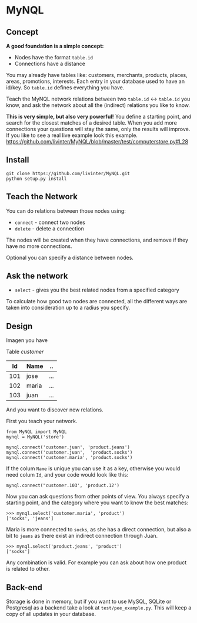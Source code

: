 # MyNQL


## Concept

**A good foundation is a simple concept:** 
 * Nodes have the format `table.id` 
 * Connections have a distance
  
You may already have tables like: customers, merchants, products, places, areas, promotions, interests. 
Each entry in your database used to have an id/key. So `table.id` defines everything you have.

Teach the MyNQL network relations between two `table.id` <-> `table.id` you know, and ask the network about all the (indirect) relations you like to know.

**This is very simple, but also very powerful!** You define a starting point, and search for the closest matches of a desired table.
When you add more connections your questions will stay the same, only the results will improve.
If you like to see a real live example look this example.
https://github.com/livinter/MyNQL/blob/master/test/computerstore.py#L28



## Install

```
git clone https://github.com/livinter/MyNQL.git
python setup.py install
```


## Teach the Network

You can do relations between those nodes using:

  * `connect` - connect two nodes
  * `delete` - delete a connection

The nodes will be created when they have connections, and remove if they have no more connections.

Optional you can specify a distance between nodes.

## Ask the network

  * `select` - gives you the best related nodes from a specified category

To calculate how good two nodes are connected, all the different ways are taken into consideration up to a radius you specify.


## Design

Imagen you have

Table *customer*

| Id      | Name     | ..  |
| ------- | -------- | --- |
| 101     | jose     | ... |
| 102     | maria    | ... |
| 103     | juan     | ... |

And you want to discover new relations.

First you teach your network.
```
from MyNQL import MyNQL
mynql = MyNQL('store')

mynql.connect('customer.juan', 'product.jeans')
mynql.connect('customer.juan',  'product.socks')
mynql.connect('customer.maria', 'product.socks')
```

If the colum `Name` is unique you can use it as a key, otherwise you would need colum `Id`, and your code would look like this: 
```
mynql.connect("customer.103', 'product.12')
```

Now you can ask questions from other points of view. You always specify a starting point, and the category where you want to know the best matches:
```
>>> mynql.select('customer.maria', 'product')
['socks', 'jeans']
```
Maria is more connected to `socks`, as she has a direct connection, but also a bit to `jeans` as there exist an indirect connection through Juan.


```
>>> mynql.select('product.jeans', 'product')
['socks']
```
Any combination is valid. For example you can ask about how one product is related to other. 


## Back-end

Storage is done in memory, but if you want to use MySQL, SQLite or Postgresql as a backend take a look at `test/pee_example.py`.
This will keep a copy of all updates in your database. 



